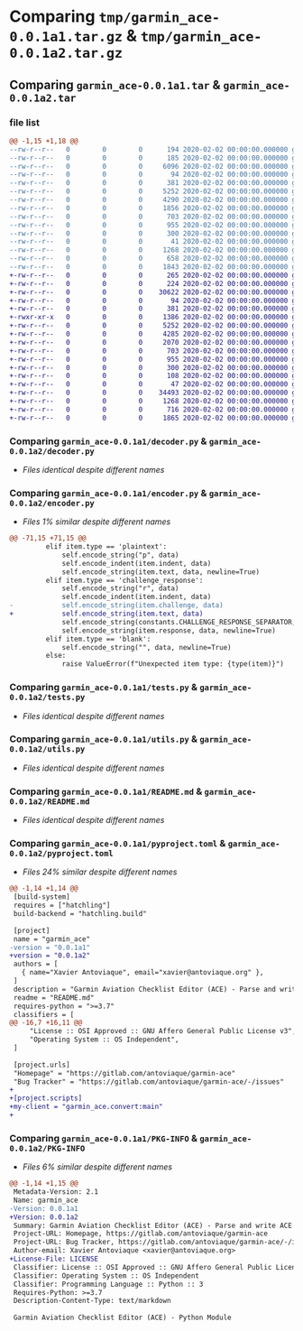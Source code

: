 # Comparing `tmp/garmin_ace-0.0.1a1.tar.gz` & `tmp/garmin_ace-0.0.1a2.tar.gz`

## Comparing `garmin_ace-0.0.1a1.tar` & `garmin_ace-0.0.1a2.tar`

### file list

```diff
@@ -1,15 +1,18 @@
--rw-r--r--   0        0        0      194 2020-02-02 00:00:00.000000 garmin_ace-0.0.1a1/Makefile
--rw-r--r--   0        0        0      185 2020-02-02 00:00:00.000000 garmin_ace-0.0.1a1/Pipfile
--rw-r--r--   0        0        0     6096 2020-02-02 00:00:00.000000 garmin_ace-0.0.1a1/Pipfile.lock
--rw-r--r--   0        0        0       94 2020-02-02 00:00:00.000000 garmin_ace-0.0.1a1/__init__.py
--rw-r--r--   0        0        0      381 2020-02-02 00:00:00.000000 garmin_ace-0.0.1a1/constants.py
--rw-r--r--   0        0        0     5252 2020-02-02 00:00:00.000000 garmin_ace-0.0.1a1/decoder.py
--rw-r--r--   0        0        0     4290 2020-02-02 00:00:00.000000 garmin_ace-0.0.1a1/encoder.py
--rw-r--r--   0        0        0     1856 2020-02-02 00:00:00.000000 garmin_ace-0.0.1a1/models.py
--rw-r--r--   0        0        0      703 2020-02-02 00:00:00.000000 garmin_ace-0.0.1a1/tests.py
--rw-r--r--   0        0        0      955 2020-02-02 00:00:00.000000 garmin_ace-0.0.1a1/utils.py
--rw-r--r--   0        0        0      300 2020-02-02 00:00:00.000000 garmin_ace-0.0.1a1/data/checklist.ace
--rw-r--r--   0        0        0       41 2020-02-02 00:00:00.000000 garmin_ace-0.0.1a1/.gitignore
--rw-r--r--   0        0        0     1268 2020-02-02 00:00:00.000000 garmin_ace-0.0.1a1/README.md
--rw-r--r--   0        0        0      658 2020-02-02 00:00:00.000000 garmin_ace-0.0.1a1/pyproject.toml
--rw-r--r--   0        0        0     1843 2020-02-02 00:00:00.000000 garmin_ace-0.0.1a1/PKG-INFO
+-rw-r--r--   0        0        0      265 2020-02-02 00:00:00.000000 garmin_ace-0.0.1a2/Makefile
+-rw-r--r--   0        0        0      224 2020-02-02 00:00:00.000000 garmin_ace-0.0.1a2/Pipfile
+-rw-r--r--   0        0        0    30622 2020-02-02 00:00:00.000000 garmin_ace-0.0.1a2/Pipfile.lock
+-rw-r--r--   0        0        0       94 2020-02-02 00:00:00.000000 garmin_ace-0.0.1a2/__init__.py
+-rw-r--r--   0        0        0      381 2020-02-02 00:00:00.000000 garmin_ace-0.0.1a2/constants.py
+-rwxr-xr-x   0        0        0     1386 2020-02-02 00:00:00.000000 garmin_ace-0.0.1a2/convert.py
+-rw-r--r--   0        0        0     5252 2020-02-02 00:00:00.000000 garmin_ace-0.0.1a2/decoder.py
+-rw-r--r--   0        0        0     4285 2020-02-02 00:00:00.000000 garmin_ace-0.0.1a2/encoder.py
+-rw-r--r--   0        0        0     2070 2020-02-02 00:00:00.000000 garmin_ace-0.0.1a2/models.py
+-rw-r--r--   0        0        0      703 2020-02-02 00:00:00.000000 garmin_ace-0.0.1a2/tests.py
+-rw-r--r--   0        0        0      955 2020-02-02 00:00:00.000000 garmin_ace-0.0.1a2/utils.py
+-rw-r--r--   0        0        0      300 2020-02-02 00:00:00.000000 garmin_ace-0.0.1a2/data/checklist.ace
+-rw-r--r--   0        0        0      108 2020-02-02 00:00:00.000000 garmin_ace-0.0.1a2/data/test.org
+-rw-r--r--   0        0        0       47 2020-02-02 00:00:00.000000 garmin_ace-0.0.1a2/.gitignore
+-rw-r--r--   0        0        0    34493 2020-02-02 00:00:00.000000 garmin_ace-0.0.1a2/LICENSE
+-rw-r--r--   0        0        0     1268 2020-02-02 00:00:00.000000 garmin_ace-0.0.1a2/README.md
+-rw-r--r--   0        0        0      716 2020-02-02 00:00:00.000000 garmin_ace-0.0.1a2/pyproject.toml
+-rw-r--r--   0        0        0     1865 2020-02-02 00:00:00.000000 garmin_ace-0.0.1a2/PKG-INFO
```

### Comparing `garmin_ace-0.0.1a1/decoder.py` & `garmin_ace-0.0.1a2/decoder.py`

 * *Files identical despite different names*

### Comparing `garmin_ace-0.0.1a1/encoder.py` & `garmin_ace-0.0.1a2/encoder.py`

 * *Files 1% similar despite different names*

```diff
@@ -71,15 +71,15 @@
         elif item.type == 'plaintext':
             self.encode_string("p", data)
             self.encode_indent(item.indent, data)
             self.encode_string(item.text, data, newline=True)
         elif item.type == 'challenge_response':
             self.encode_string("r", data)
             self.encode_indent(item.indent, data)
-            self.encode_string(item.challenge, data)
+            self.encode_string(item.text, data)
             self.encode_string(constants.CHALLENGE_RESPONSE_SEPARATOR, data)
             self.encode_string(item.response, data, newline=True)
         elif item.type == 'blank':
             self.encode_string("", data, newline=True)
         else:
             raise ValueError(f"Unexpected item type: {type(item)}")
```

### Comparing `garmin_ace-0.0.1a1/tests.py` & `garmin_ace-0.0.1a2/tests.py`

 * *Files identical despite different names*

### Comparing `garmin_ace-0.0.1a1/utils.py` & `garmin_ace-0.0.1a2/utils.py`

 * *Files identical despite different names*

### Comparing `garmin_ace-0.0.1a1/README.md` & `garmin_ace-0.0.1a2/README.md`

 * *Files identical despite different names*

### Comparing `garmin_ace-0.0.1a1/pyproject.toml` & `garmin_ace-0.0.1a2/pyproject.toml`

 * *Files 24% similar despite different names*

```diff
@@ -1,14 +1,14 @@
 [build-system]
 requires = ["hatchling"]
 build-backend = "hatchling.build"
 
 [project]
 name = "garmin_ace"
-version = "0.0.1a1"
+version = "0.0.1a2"
 authors = [
   { name="Xavier Antoviaque", email="xavier@antoviaque.org" },
 ]
 description = "Garmin Aviation Checklist Editor (ACE) - Parse and write ACE files from Python"
 readme = "README.md"
 requires-python = ">=3.7"
 classifiers = [
@@ -16,7 +16,11 @@
     "License :: OSI Approved :: GNU Affero General Public License v3",
     "Operating System :: OS Independent",
 ]
 
 [project.urls]
 "Homepage" = "https://gitlab.com/antoviaque/garmin-ace"
 "Bug Tracker" = "https://gitlab.com/antoviaque/garmin-ace/-/issues"
+
+[project.scripts]
+my-client = "garmin_ace.convert:main"
+
```

### Comparing `garmin_ace-0.0.1a1/PKG-INFO` & `garmin_ace-0.0.1a2/PKG-INFO`

 * *Files 6% similar despite different names*

```diff
@@ -1,14 +1,15 @@
 Metadata-Version: 2.1
 Name: garmin_ace
-Version: 0.0.1a1
+Version: 0.0.1a2
 Summary: Garmin Aviation Checklist Editor (ACE) - Parse and write ACE files from Python
 Project-URL: Homepage, https://gitlab.com/antoviaque/garmin-ace
 Project-URL: Bug Tracker, https://gitlab.com/antoviaque/garmin-ace/-/issues
 Author-email: Xavier Antoviaque <xavier@antoviaque.org>
+License-File: LICENSE
 Classifier: License :: OSI Approved :: GNU Affero General Public License v3
 Classifier: Operating System :: OS Independent
 Classifier: Programming Language :: Python :: 3
 Requires-Python: >=3.7
 Description-Content-Type: text/markdown
 
 Garmin Aviation Checklist Editor (ACE) - Python Module
```

